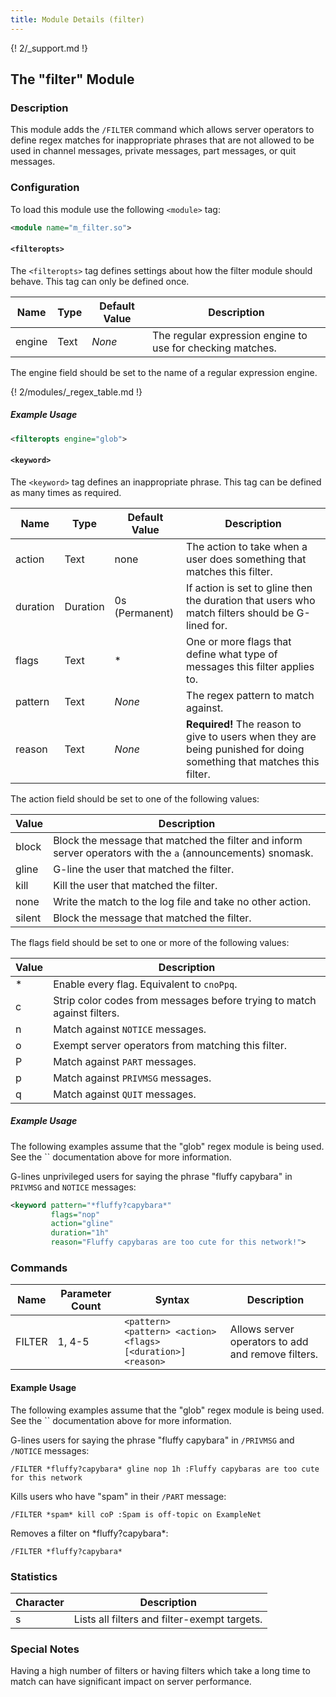 ```yaml
---
title: Module Details (filter)
---
```


{! 2/_support.md !}

## The "filter" Module

### Description

This module adds the `/FILTER` command which allows server operators to define regex matches for inappropriate phrases that are not allowed to be used in channel messages, private messages, part messages, or quit messages.

### Configuration

To load this module use the following `<module>` tag:

```xml
<module name="m_filter.so">
```

#### `<filteropts>`

The `<filteropts>` tag defines settings about how the filter module should behave. This tag can only be defined once.

Name   | Type | Default Value | Description
------ | ---- | ------------- | -----------
engine | Text | *None*        | The regular expression engine to use for checking matches.

The engine field should be set to the name of a regular expression engine.

{! 2/modules/_regex_table.md !}

##### Example Usage

```xml
<filteropts engine="glob">
```

#### `<keyword>`

The `<keyword>` tag defines an inappropriate phrase. This tag can be defined as many times as required.

Name     | Type     | Default Value  | Description
-------- | -------- | -------------- | -----------
action   | Text     | none           | The action to take when a user does something that matches this filter.
duration | Duration | 0s (Permanent) | If action is set to gline then the duration that users who match filters should be G-lined for.
flags    | Text     | \*             | One or more flags that define what type of messages this filter applies to.
pattern  | Text     | *None*         | The regex pattern to match against.
reason   | Text     | *None*         | **Required!** The reason to give to users when they are being punished for doing something that matches this filter.

The action field should be set to one of the following values:

Value  | Description
------ | -----------
block  | Block the message that matched the filter and inform server operators with the `a` (announcements) snomask.
gline  | G-line the user that matched the filter.
kill   | Kill the user that matched the filter.
none   | Write the match to the log file and take no other action.
silent | Block the message that matched the filter.

The flags field should be set to one or more of the following values:

Value | Description
----- | -----------
\*    | Enable every flag. Equivalent to `cnoPpq`.
c     | Strip color codes from messages before trying to match against filters.
n     | Match against `NOTICE` messages.
o     | Exempt server operators from matching this filter.
P     | Match against `PART` messages.
p     | Match against `PRIVMSG` messages.
q     | Match against `QUIT` messages.

##### Example Usage

<div class="alert alert-info" role="alert" markdown="1">
The following examples assume that the "glob" regex module is being used. See the `<filteropts>` documentation above for more information.
</div>

G-lines unprivileged users for saying the phrase "fluffy capybara" in `PRIVMSG` and `NOTICE` messages:

```xml
<keyword pattern="*fluffy?capybara*"
         flags="nop"
         action="gline"
         duration="1h"
         reason="Fluffy capybaras are too cute for this network!">
```

### Commands

Name   | Parameter Count | Syntax                                                            | Description
------ | --------------- | ----------------------------------------------------------------- | -----------
FILTER | 1, 4-5          | `<pattern>`<br>`<pattern> <action> <flags> [<duration>] <reason>` | Allows server operators to add and remove filters.

#### Example Usage

<div class="alert alert-info" role="alert" markdown="1">
The following examples assume that the "glob" regex module is being used. See the `<filteropts>` documentation above for more information.
</div>

G-lines users for saying the phrase "fluffy capybara" in `/PRIVMSG` and `/NOTICE` messages:

```plaintext
/FILTER *fluffy?capybara* gline nop 1h :Fluffy capybaras are too cute for this network
```

Kills users who have "spam" in their `/PART` message:

```plaintext
/FILTER *spam* kill coP :Spam is off-topic on ExampleNet
```

Removes a filter on \*fluffy?capybara\*:

```plaintext
/FILTER *fluffy?capybara*
```

### Statistics

Character | Description
--------- | -----------
s         | Lists all filters and filter-exempt targets.

### Special Notes

Having a high number of filters or having filters which take a long time to match can have significant impact on server performance.
